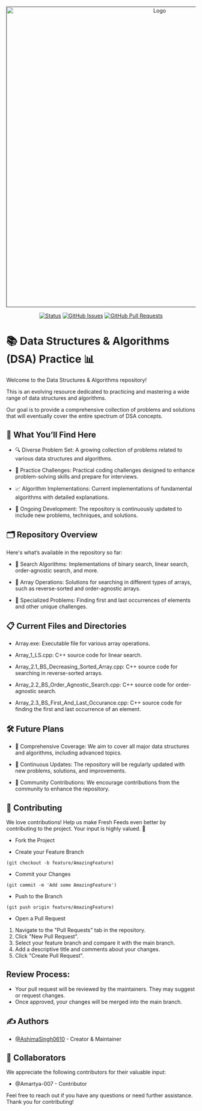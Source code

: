 <p align="center">
  <a href="" rel="noopener">
    <img width=800px height=800px src="https://media.licdn.com/dms/image/C5622AQHk7RgXgxrOgQ/feedshare-shrink_800/0/1676361265109?e=2147483647&v=beta&t=fB9Djaq41Qj_1BHxoIKcKEQQldWniuLjZ54WtRhPh3Y" alt="Logo">
  </a>
</p>


<div align="center">

[![Status](https://img.shields.io/badge/status-active-success.svg)]()
[![GitHub Issues](https://img.shields.io/github/issues/AshimaSingh0610/Data_Structures_And_Algorithms.svg)](https://github.com/AshimaSingh0610/Data_Structures_And_Algorithms/issues)
[![GitHub Pull Requests](https://img.shields.io/github/issues-pr/AshimaSingh0610/Data_Structures_And_Algorithms.svg)](https://github.com/AshimaSingh0610/Data_Structures_And_Algorithms/pulls)

</div>

# 📚 Data Structures & Algorithms (DSA) Practice 📊

Welcome to the Data Structures & Algorithms repository!

This is an evolving resource dedicated to practicing and mastering a wide range of data structures and algorithms.


Our goal is to provide a comprehensive collection of problems and solutions that will eventually cover the entire spectrum of DSA concepts.



## 🚀 What You’ll Find Here

- 🔍 Diverse Problem Set: A growing collection of problems related to various data structures and algorithms.


- 🧠 Practice Challenges: Practical coding challenges designed to enhance problem-solving skills and prepare for interviews.


- 📈 Algorithm Implementations: Current implementations of fundamental algorithms with detailed explanations.


- 💬 Ongoing Development: The repository is continuously updated to include new problems, techniques, and solutions.
## 🗂️ Repository Overview


Here's what’s available in the repository so far:

- 🔎 Search Algorithms: Implementations of binary search, linear search, order-agnostic search, and more.


- 🔢 Array Operations: Solutions for searching in different types of arrays, such as reverse-sorted and order-agnostic arrays.


- 🔄 Specialized Problems: Finding first and last occurrences of elements and other unique challenges.

## 📋 Current Files and Directories


- Array.exe: Executable file for various array operations.

- Array_1_LS.cpp: C++ source code for linear search.

- Array_2.1_BS_Decreasing_Sorted_Array.cpp: C++ source code for searching in reverse-sorted arrays.

- Array_2.2_BS_Order_Agnostic_Search.cpp: C++ source code for order-agnostic search.

- Array_2.3_BS_First_And_Last_Occurance.cpp: C++ source code for finding the first and last occurrence of an element.

## 🛠️ Future Plans

- 🌟 Comprehensive Coverage: We aim to cover all major data structures and algorithms, including advanced topics.

- 🔄 Continuous Updates: The repository will be regularly updated with new problems, solutions, and improvements.

- 🔧 Community Contributions: We encourage contributions from the community to enhance the repository.
  

## 🙌 Contributing

We love contributions! 
Help us make Fresh Feeds even better by contributing to the project. 
Your input is highly valued. 🤗

- Fork the Project

- Create your Feature Branch 
```
(git checkout -b feature/AmazingFeature)
```
- Commit your Changes 
```
(git commit -m 'Add some AmazingFeature')
```

- Push to the Branch 
```
(git push origin feature/AmazingFeature)
```
- Open a Pull Request
1. Navigate to the "Pull Requests" tab in the repository.
2. Click "New Pull Request".
3. Select your feature branch and compare it with the main branch.
4. Add a descriptive title and comments about your changes.
5. Click "Create Pull Request".

   
## Review Process:
- Your pull request will be reviewed by the maintainers. They may suggest or request changes.
- Once approved, your changes will be merged into the main branch.

## ✍️ Authors
- [@AshimaSingh0610](https://github.com/AshimaSingh0610) - Creator & Maintainer

## 🤝 Collaborators
We appreciate the following contributors for their valuable input:
- @Amartya-007 -  Contributor



Feel free to reach out if you have any questions or need further assistance. Thank you for contributing!


